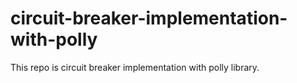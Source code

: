 # circuit-breaker-implementation-with-polly
This repo is circuit breaker implementation with polly library.
